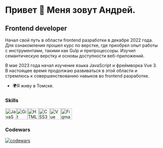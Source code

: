 Привет 👋 Меня зовут Андрей.
============================

Frontend developer
---------------------

Начал свой путь в области frontend разработки в декабре 2022 года. Для ознакомления прошел курс по верстке, где приобрел опыт работы с инструментами, такими как Gulp и препроцессоры. Изучил семантическую верстку и основы доступности веб-приложений.

В мае 2023 года начал изучение языка JavaScript и фреймворка Vue 3. В настоящее время продолжаю развиваться в этой области и стремлюсь к совершенствованию навыков во frontend разработке.

*   🌍Я живу в Томске.
### Skills 
<p align="left">
<a href="https://developer.mozilla.org/en-US/docs/Web/JavaScript" target="_blank" rel="noreferrer"><img src="https://raw.githubusercontent.com/danielcranney/readme-generator/main/public/icons/skills/javascript-colored.svg" width="36" height="36" alt="JavaScript" /></a><a href="https://git-scm.com/" target="_blank" rel="noreferrer"><img src="https://raw.githubusercontent.com/danielcranney/readme-generator/main/public/icons/skills/git-colored.svg" width="36" height="36" alt="Git" /></a><a href="https://developer.mozilla.org/en-US/docs/Glossary/HTML5" target="_blank" rel="noreferrer"><img src="https://raw.githubusercontent.com/danielcranney/readme-generator/main/public/icons/skills/html5-colored.svg" width="36" height="36" alt="HTML5" /></a><a href="https://www.w3.org/TR/CSS/#css" target="_blank" rel="noreferrer"><img src="https://raw.githubusercontent.com/danielcranney/readme-generator/main/public/icons/skills/css3-colored.svg" width="36" height="36" alt="CSS3" /></a><a href="https://vuejs.org/" target="_blank" rel="noreferrer"><img src="https://raw.githubusercontent.com/danielcranney/readme-generator/main/public/icons/skills/vuejs-colored.svg" width="36" height="36" alt="Vue" /></a><a href="https://www.figma.com/" target="_blank" rel="noreferrer"><img src="https://raw.githubusercontent.com/danielcranney/readme-generator/main/public/icons/skills/figma-colored.svg" width="36" height="36" alt="Figma" /></a></p>
                    
### Codewars                   
[![codewars](https://www.codewars.com/users/darkandre/badges/large)](https://www.codewars.com/users/darkandre) 
